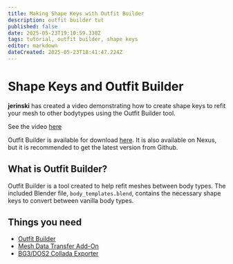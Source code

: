 ```yaml
---
title: Making Shape Keys with Outfit Builder
description: outfit builder tut
published: false
date: 2025-05-23T19:10:59.338Z
tags: tutorial, outfit builder, shape keys
editor: markdown
dateCreated: 2025-05-23T18:41:47.224Z
---
```


# Shape Keys and Outfit Builder

**jerinski** has created a video demonstrating how to create shape keys to refit your mesh to other bodytypes using the Outfit Builder tool.

See the video [here](https://www.youtube.com/watch?v=4AQqpOgG374)

Outfit Builder is available for download [here](https://github.com/PerplexedPeach/outfit_builder). It is also available on Nexus, but it is recommended to get the latest version from Github. 

## What is Outfit Builder?

Outfit Builder is a tool created to help refit meshes between body types. The included Blender file, `body_templates.blend`, contains the necessary shape keys to convert between vanilla body types.

## Things you need
- [Outfit Builder](https://github.com/PerplexedPeach/outfit_builder)
- [Mesh Data Transfer Add-On](https://mmemoli.gumroad.com/l/tOKEh)
- [BG3/DOS2 Collada Exporter](https://github.com/Norbyte/dos2de_collada_exporter)
